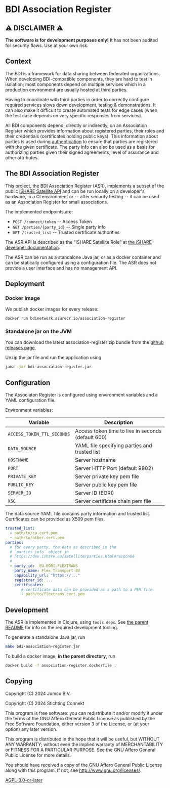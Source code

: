 <!--
SPDX-FileCopyrightText: 2024 Jomco B.V.
SPDX-FileCopyrightText: 2024 Stichting Connekt
SPDX-FileContributor: Joost Diepenmaat <joost@jomco.nl>
SPDX-FileContributor: Remco van 't Veer <remco@jomco.nl>

SPDX-License-Identifier: AGPL-3.0-or-later
-->

# BDI Association Register

## ⚠ DISCLAIMER ⚠

**The software is for development purposes only!**  It has not been
audited for security flaws. Use at your own risk.

## Context

The BDI is a framework for data sharing between federated
organizations. When developing BDI-compatible components, they are
hard to test in isolation; most components depend on multiple services
which in a production environment are usually hosted at third parties.

Having to coordinate with third parties in order to correctly
configure required services slows down development, testing &
demonstrations. It can also make it difficult to create automated
tests for edge cases (when the test case depends on very specific
responses from services).

All BDI components depend, directly or indirectly, on an Association
Register which provides information about registered parties, their
roles and their credentials (certificates holding public keys). This
information about parties is used during
[authentication](https://dev.ishare.eu/reference/authentication)
to ensure that parties are registered with the given certificate. The
party info can also be used as a basis for authorizing parties given
their signed agreements, level of assurance and other attributes.

## The BDI Association Register

This project, the BDI Association Register (ASR), implements a subset
of the public [iSHARE Satellite
API](https://dev.ishare.eu/ishare-satellite-role/single-party) and can
be run locally on a developer's hardware, in a CI environment or --
after security testing -- it can be used as an Association Register for
small associations.

The implemented endpoints are:

- `POST /connect/token` -- Access Token
- `GET /parties/{party_id}` -- Single party info
- `GET /trusted_list` -- Trusted certificate authorities

The ASR API is described as the "iSHARE Satellite Role" at [the iSHARE
developer documentation](https://dev.ishare.eu/common/token.html).

The ASR can be run as a standalone Java jar, or as a docker container
and can be statically configured using a configuration file. The ASR
does not provide a user interface and has no management API.

## Deployment

### Docker image

We publish docker images for every release:

```sh
docker run bdinetwork.azurecr.io/association-register
```

### Standalone jar on the JVM

You can download the latest association-register zip bundle from the
[github releases
page](https://github.com/Basic-Data-Infrastructure/bdi-stack/releases).

Unzip the jar file and run the application using 

```sh
java -jar bdi-association-register.jar
```

## Configuration

The Associaton Register is configured using environment variables and
a YAML configuration file.

Environment variables:

|Variable                  |Description
|--------------------------|--------------------------------------------------
|`ACCESS_TOKEN_TTL_SECONDS`|Access token time to live in seconds (default 600)
|`DATA_SOURCE`             |YAML file specifying parties and trusted list
|`HOSTNAME`                |Server hostname
|`PORT`                    |Server HTTP Port (default 9902)
|`PRIVATE_KEY`             |Server private key pem file
|`PUBLIC_KEY`              |Server public key pem file
|`SERVER_ID`               |Server ID (EORI)
|`X5C`                     |Server certificate chain pem file

The data source YAML file contains party information and trusted
list. Certificates can be provided as X509 pem files.

```yaml
trusted_list:
  - path/to/ca.cert.pem
  - path/to/other.cert.pem
parties:
  # for every party, the data as described in the
  # `parties_info` object in
  # https://dev.ishare.eu/satellite/parties.html#response
  #
  - party_id:  EU.EORI.FLEXTRANS
    party_name: Flex Transport BV
    capability_url: "https://..."
    registrar_id: ...
    certificates:
       # certificate data can be provided as a path to a PEM file
       - path/to/flextrans.cert.pem
```

## Development

The ASR is implemented in Clojure, using `tools.deps`. See [the parent
README](../README.md) for info on the required development tooling.

To generate a standalone Java jar, run

```sh
make bdi-association-register.jar
```

To build a docker image, **in the parent directory**, run

```sh
docker build -f association-register.dockerfile .
```

## Copying

Copyright (C) 2024 Jomco B.V.

Copyright (C) 2024 Stichting Connekt

This program is free software: you can redistribute it and/or modify
it under the terms of the GNU Affero General Public License as
published by the Free Software Foundation, either version 3 of the
License, or (at your option) any later version.

This program is distributed in the hope that it will be useful, but
WITHOUT ANY WARRANTY; without even the implied warranty of
MERCHANTABILITY or FITNESS FOR A PARTICULAR PURPOSE.  See the GNU
Affero General Public License for more details.

You should have received a copy of the GNU Affero General Public
License along with this program.  If not, see
<http://www.gnu.org/licenses/>.


[AGPL-3.0-or-later](LICENSES/AGPL-3.0-or-later.txt)

